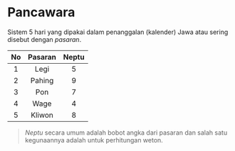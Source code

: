 # Pancawara

Sistem 5 hari yang dipakai dalam penanggalan (kalender) Jawa atau sering disebut dengan _pasaran_.

| No  | Pasaran | Neptu |
| :-: | :-----: | :---: |
|  1  |  Legi   |   5   |
|  2  | Pahing  |   9   |
|  3  |   Pon   |   7   |
|  4  |  Wage   |   4   |
|  5  | Kliwon  |   8   |

> *Neptu* secara umum adalah bobot angka dari pasaran dan salah satu kegunaannya adalah untuk perhitungan weton.
